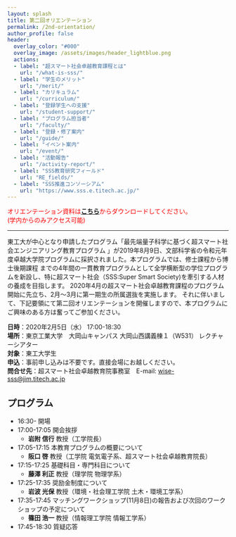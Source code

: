 ```yaml
---
layout: splash
title: 第二回オリエンテーション
permalink: /2nd-orientation/
author_profile: false
header:
  overlay_color: "#000"
  overlay_image: /assets/images/header_lightblue.png
  actions:
  - label: "超スマート社会卓越教育課程とは"
    url: "/what-is-sss/"
  - label: "学生のメリット"
    url: "/merit/"
  - label: "カリキュラム"
    url: "/curriculum/"
  - label: "登録学生への支援​"
    url: "/student-support/"
  - label: "プログラム担当者​"
    url: "/faculty/"
  - label: "登録・修了案内"
    url: "/guide/"
  - label: "イベント案内"
    url: "/event/"
  - label: "活動報告"
    url: "/activity-report/"
  - label: "SSS教育研究フィールド"
    url: "RE_fields/"
  - label: "SSS推進コンソーシアム"
    url: "https://www.sss.e.titech.ac.jp/"
---
```


<span style="color:Red">オリエンテーション資料は[**こちら**](https://www.sss.e.titech.ac.jp/event-wise-orientation-20200205/materials/)からダウンロードしてください。<br>(学内からのみアクセス可能)</span><br>

<hr>

東工大が中心となり申請したプログラム「最先端量子科学に基づく超スマート社会エンジニアリング教育プログラム 」が2019年8月9日、文部科学省の令和元年度卓越大学院プログラムに採択されました。本プログラムでは、修士課程から博士後期課程 までの4年間の一貫教育プログラムとして全学横断型の学位プログラムを新設し、特に超スマート社会（SSS:Super Smart Society)を牽引する人材の養成を目指します。
2020年4月の超スマート社会卓越教育課程のプログラム開始に先立ち、2月～3月に第一期生の所属選抜を実施します。 それに伴いまして、下記要領にて第二回オリエンテーションを開催しますので、本プログラムにご興味のある方は奮ってご参加ください。

**日時**：2020年2月5日（水） 17:00-18:30<br>
**場所**：東京工業大学　大岡山キャンパス 大岡山西講義棟１（W531） レクチャーシアター<br>
**対象**：東工大学生<br>
**申込**：事前申し込みは不要です。直接会場にお越しください。<br>
**問合せ先**：超スマート社会卓越教育院事務室　E-mail: wise-sss@jim.titech.ac.jp<br>


## プログラム

* 16:30- 	開場
* 17:00-17:05 	開会挨拶
  * **岩附 信行** 教授（工学院長）
* 17:05-17:15 	本教育プログラムの概要について
  * **阪口 啓** 教授（工学院 電気電子系、超スマート社会卓越教育院長）
* 17:15-17:25 	基礎科目・専門科目について
  * **藤澤 利正** 教授（理学院 物理学系）
* 17:25-17:35 	奨励金制度について
  * **岩波 光保** 教授（環境・社会理工学院 土木・環境工学系）
* 17:35-17:45 	マッチングワークショップ(11月8日)の報告および次回のワークショップの予定について
  * **篠田 浩一** 教授（情報理工学院 情報工学系）
* 17:45-18:30 	質疑応答

